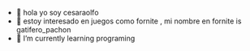 - 👋 hola yo soy cesaraolfo
- 👀 estoy interesado en juegos como fornite , mi nombre en fornite is gatifero_pachon
- 🌱 I’m currently learning programing


